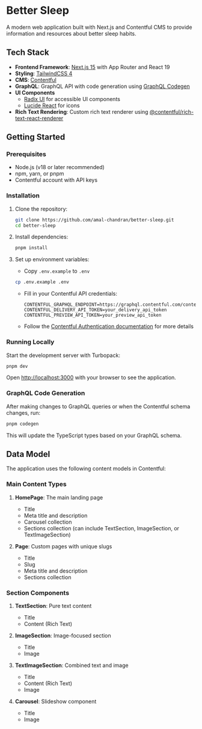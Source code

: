 # Better Sleep

A modern web application built with Next.js and Contentful CMS to provide information and resources about better sleep habits.

## Tech Stack

- **Frontend Framework**: [Next.js 15](https://nextjs.org/) with App Router and React 19
- **Styling**: [TailwindCSS 4](https://tailwindcss.com/)
- **CMS**: [Contentful](https://www.contentful.com/)
- **GraphQL**: GraphQL API with code generation using [GraphQL Codegen](https://the-guild.dev/graphql/codegen)
- **UI Components**
  - [Radix UI](https://www.radix-ui.com/) for accessible UI components
  - [Lucide React](https://lucide.dev/) for icons
- **Rich Text Rendering**: Custom rich text renderer using [@contentful/rich-text-react-renderer](https://www.npmjs.com/package/@contentful/rich-text-react-renderer)

## Getting Started

### Prerequisites

- Node.js (v18 or later recommended)
- npm, yarn, or pnpm
- Contentful account with API keys

### Installation

1. Clone the repository:

   ```bash
   git clone https://github.com/amal-chandran/better-sleep.git
   cd better-sleep
   ```

2. Install dependencies:

   ```bash
   pnpm install
   ```

3. Set up environment variables:
   - Copy `.env.example` to `.env`
   ```bash
   cp .env.example .env
   ```
   - Fill in your Contentful API credentials:
     ```
     CONTENTFUL_GRAPHQL_ENDPOINT=https://graphql.contentful.com/content/v1/spaces/YOUR_SPACE_ID
     CONTENTFUL_DELIVERY_API_TOKEN=your_delivery_api_token
     CONTENTFUL_PREVIEW_API_TOKEN=your_preview_api_token
     ```
   - Follow the [Contentful Authentication documentation](https://www.contentful.com/developers/docs/references/authentication/#the-content-management-api) for more details

### Running Locally

Start the development server with Turbopack:

```bash
pnpm dev
```

Open [http://localhost:3000](http://localhost:3000) with your browser to see the application.

### GraphQL Code Generation

After making changes to GraphQL queries or when the Contentful schema changes, run:

```bash
pnpm codegen
```

This will update the TypeScript types based on your GraphQL schema.

## Data Model

The application uses the following content models in Contentful:

### Main Content Types

1. **HomePage**: The main landing page

   - Title
   - Meta title and description
   - Carousel collection
   - Sections collection (can include TextSection, ImageSection, or TextImageSection)

2. **Page**: Custom pages with unique slugs
   - Title
   - Slug
   - Meta title and description
   - Sections collection

### Section Components

1. **TextSection**: Pure text content

   - Title
   - Content (Rich Text)

2. **ImageSection**: Image-focused section

   - Title
   - Image

3. **TextImageSection**: Combined text and image

   - Title
   - Content (Rich Text)
   - Image

4. **Carousel**: Slideshow component
   - Title
   - Image
